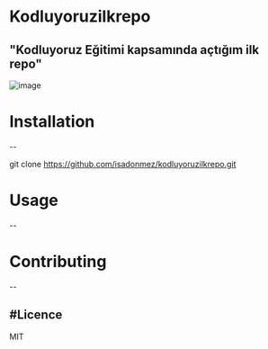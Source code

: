 # Kodluyoruzilkrepo
"Kodluyoruz Eğitimi kapsamında açtığım ilk repo"
--
![image](https://user-images.githubusercontent.com/92930013/193415646-d1e4c937-e7b1-4a00-9c0b-1249de969952.png)


# Installation
--

git clone https://github.com/isadonmez/kodluyoruzilkrepo.git

# Usage
--

# Contributing
--

#Licence
--
MIT
